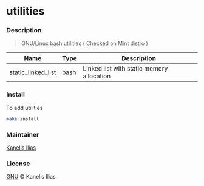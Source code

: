 # utilities

### Description

> GNU/Linux bash utilities ( Checked on Mint distro )

| Name                     | Type     | Description                                                                                               |
|--------------------------|----------|---------------------------------------------------------|
| static_linked_list       | bash     | Linked list with static memory allocation               |

### Install

To add utilities

```sh
make install
```

### Maintainer

[Kanelis Ilias](mailto:hkanelhs@yahoo.gr)

### License

[GNU](LICENSE) © Kanelis Ilias